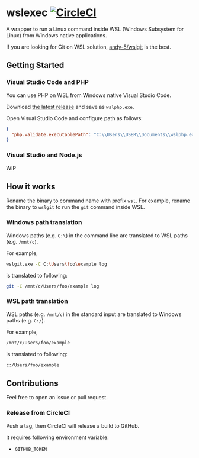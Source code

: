# wslexec [![CircleCI](https://circleci.com/gh/int128/wslexec.svg?style=shield)](https://circleci.com/gh/int128/wslexec)

A wrapper to run a Linux command inside WSL (Windows Subsystem for Linux) from Windows native applications.

If you are looking for Git on WSL solution, [andy-5/wslgit](https://github.com/andy-5/wslgit) is the best.


## Getting Started

### Visual Studio Code and PHP

You can use PHP on WSL from Windows native Visual Studio Code.

Download [the latest release](https://github.com/int128/wslexec/releases) and save as `wslphp.exe`.

Open Visual Studio Code and configure path as follows:

```json
{
  "php.validate.executablePath": "C:\\Users\\USER\\Documents\\wslphp.exe"
}
```

### Visual Studio and Node.js

WIP


## How it works

Rename the binary to command name with prefix `wsl`.
For example, rename the binary to `wslgit` to run the `git` command inside WSL.

### Windows path translation

Windows paths (e.g. `C:\`) in the command line are translated to WSL paths (e.g. `/mnt/c`).

For example,

```sh
wslgit.exe -C C:\Users\foo\example log
```

is translated to following:

```sh
git -C /mnt/c/Users/foo/example log
```

### WSL path translation

WSL paths (e.g. `/mnt/c`) in the standard input are translated to Windows paths (e.g. `C:/`).

For example,

```sh
/mnt/c/Users/foo/example
```

is translated to following:

```sh
c:/Users/foo/example
```


## Contributions

Feel free to open an issue or pull request.

### Release from CircleCI

Push a tag, then CircleCI will release a build to GitHub.

It requires following environment variable:

- `GITHUB_TOKEN`

